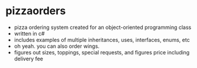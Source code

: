 # pizzaorders
- pizza ordering system created for an object-oriented programming class
- written in c#
- includes examples of multiple inheritances, uses, interfaces, enums, etc
- oh yeah. you can also order wings.
- figures out sizes, toppings, special requests, and figures price including delivery fee